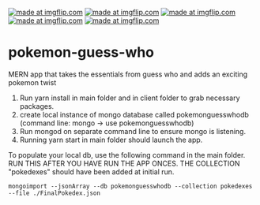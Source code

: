 <a href="https://imgflip.com/gif/207te9"><img src="https://i.imgflip.com/207te9.gif" title="made at imgflip.com"/></a>
<a href="https://imgflip.com/gif/207tvs"><img src="https://i.imgflip.com/207tvs.gif" title="made at imgflip.com"/></a>
<a href="https://imgflip.com/gif/207ucm"><img src="https://i.imgflip.com/207ucm.gif" title="made at imgflip.com"/></a>
<a href="https://imgflip.com/gif/207v63"><img src="https://i.imgflip.com/207v63.gif" title="made at imgflip.com"/></a>
<a href="https://imgflip.com/gif/207wvr"><img src="https://i.imgflip.com/207wvr.gif" title="made at imgflip.com"/></a>
# pokemon-guess-who
MERN app that takes the essentials from guess who and adds an exciting pokemon twist

1. Run yarn install in main folder and in client folder to grab necessary packages.
2. create local instance of mongo database called pokemonguesswhodb (command line: mongo -> use pokemonguesswhodb)
3. Run mongod on separate command line to ensure mongo is listening.
4. Running yarn start in main folder should launch the app.

To populate your local db, use the following command in the main folder. RUN THIS AFTER YOU HAVE RUN THE APP ONCES. THE COLLECTION "pokedexes" should have been added at initial run.

`mongoimport --jsonArray --db pokemonguesswhodb --collection pokedexes --file ./FinalPokedex.json`

